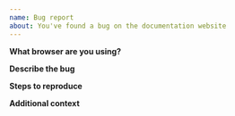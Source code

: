 ```yaml
---
name: Bug report
about: You've found a bug on the documentation website
---
```


<!--
      PLEASE DO NOT REPORT ANY SECURITY CONCERNS THIS WAY
      Email renovate-disclosure@whitesourcesoftware.com instead.
-->

**What browser are you using?**

<!-- Note: we do not support Internet Explorer 11. -->

**Describe the bug**

<!-- A clear and concise description of what the bug is. -->

**Steps to reproduce**

<!--
Explain how to reproduce the bug.
Make screenshots if necessary.
-->

**Additional context**

<!-- Add any other context about the problem here, including your own debugging or ideas on what went wrong. -->
